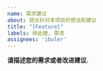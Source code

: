 ```yaml
---
name: 需求建议
about: 提出针对本项目的想法和建议
title: "[Feature]"
labels: 待处理, 需求
assignees: 'ibuler'
---
```


**请描述您的需求或者改进建议.**
